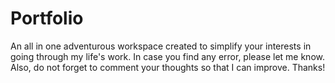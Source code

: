 # Portfolio
An all in one adventurous workspace created to simplify your interests in going through my life's work. In case you find any error, please let me know. Also, do not forget to comment your thoughts so that I can improve. Thanks!
